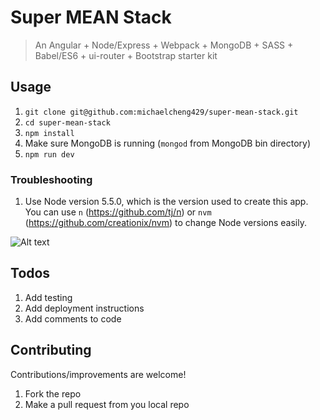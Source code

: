 # Super MEAN Stack
> An Angular + Node/Express + Webpack + MongoDB + SASS + Babel/ES6 + ui-router + Bootstrap starter kit

## Usage
1. `git clone git@github.com:michaelcheng429/super-mean-stack.git`
2. `cd super-mean-stack`
3. `npm install`
4. Make sure MongoDB is running (`mongod` from MongoDB bin directory)
5. `npm run dev`

### Troubleshooting
1. Use Node version 5.5.0, which is the version used to create this app. You can use `n` (https://github.com/tj/n) or `nvm` (https://github.com/creationix/nvm) to change Node versions easily.

![Alt text](http://i288.photobucket.com/albums/ll175/michaelcheng429/Screen%20Shot%202016-02-02%20at%2011.10.48%20PM_zpsznagbxtb.png)

## Todos
1. Add testing
2. Add deployment instructions
3. Add comments to code

## Contributing
Contributions/improvements are welcome!

1. Fork the repo
2. Make a pull request from you local repo